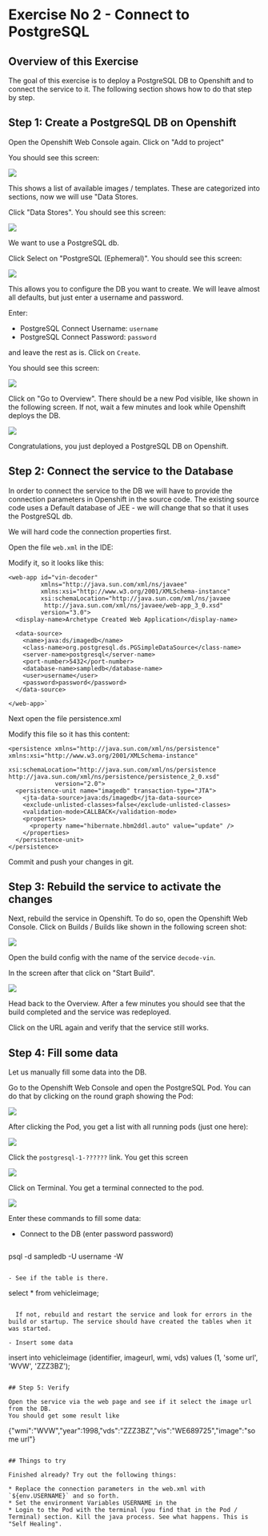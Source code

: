 # Exercise No 2 - Connect to PostgreSQL

## Overview of this Exercise

The goal of this exercise is to deploy a PostgreSQL DB to Openshift and to connect the service to it. The following section shows how to do that step by step. 

## Step 1: Create a PostgreSQL DB on Openshift

Open the Openshift Web Console again. 
Click on "Add to project"

You should see this screen:

![](Databases.png)

This shows a list of available images / templates. These are categorized into sections, now we will use "Data Stores.

Click "Data Stores". You should see this screen:

![](DatabaseOptions.png)

We want to use a PostgreSQL db. 

Click Select on "PostgreSQL (Ephemeral)". 
You should see this screen:

![](PostgresOptions.png)

This allows you to configure the DB you want to create. We will leave almost all defaults, but just enter a username and password.

Enter:

* PostgreSQL Connect Username: `username`
* PostgreSQL Connect Password: `password`

and leave the rest as is. Click on `Create`.

You should see this screen:

![](DatabaseCreated.png)

Click on "Go to Overview". There should be a new Pod visible, like shown in the following screen. If not, wait a few minutes and look while Openshift deploys the DB.

![](PostgresCreated.png)

Congratulations, you just deployed a PostgreSQL DB on Openshift.

## Step 2: Connect the service to the Database

In order to connect the service to the DB we will have to provide the connection parameters in Openshift in the source code. The existing source code uses a Default database of JEE - we will change that so that it uses the PostgreSQL db.

We will hard code the connection properties first. 

Open the file `web.xml` in the IDE:

Modify it, so it looks like this:

```
<web-app id="vin-decoder"
         xmlns="http://java.sun.com/xml/ns/javaee"
         xmlns:xsi="http://www.w3.org/2001/XMLSchema-instance"
         xsi:schemaLocation="http://java.sun.com/xml/ns/javaee
	      http://java.sun.com/xml/ns/javaee/web-app_3_0.xsd"
         version="3.0">
  <display-name>Archetype Created Web Application</display-name>
  
  <data-source>
    <name>java:ds/imagedb</name>
    <class-name>org.postgresql.ds.PGSimpleDataSource</class-name>
    <server-name>postgresql</server-name>
    <port-number>5432</port-number>
    <database-name>sampledb</database-name>
    <user>username</user>
    <password>password</password>
  </data-source>

</web-app>`
```

Next open the file persistence.xml

Modify this file so it has this content:

```
<persistence xmlns="http://java.sun.com/xml/ns/persistence" xmlns:xsi="http://www.w3.org/2001/XMLSchema-instance"
             xsi:schemaLocation="http://java.sun.com/xml/ns/persistence http://java.sun.com/xml/ns/persistence/persistence_2_0.xsd"
             version="2.0">
  <persistence-unit name="imagedb" transaction-type="JTA">
    <jta-data-source>java:ds/imagedb</jta-data-source>
    <exclude-unlisted-classes>false</exclude-unlisted-classes>
    <validation-mode>CALLBACK</validation-mode>
    <properties>
      <property name="hibernate.hbm2ddl.auto" value="update" />
    </properties>
  </persistence-unit>
</persistence>
```

Commit and push your changes in git. 

## Step 3: Rebuild the service to activate the changes

Next, rebuild the service in Openshift. To do so, open the Openshift Web Console. Click on Builds / Builds like shown in the following screen shot:

![](OpenBuild.png)

Open the build config with the name of the service `decode-vin`.

In the screen after that click on "Start Build".

![](Rebuild.png)

Head back to the Overview. After a few minutes you should see that the build completed and the service was redeployed.

Click on the URL again and verify that the service still works. 

## Step 4: Fill some data

Let us manually fill some data into the DB.

Go to the Openshift Web Console and open the PostgreSQL Pod. You can do that by clicking on the round graph showing the Pod:

![](PostgreSQLPod.png)

After clicking the Pod, you get a list with all running pods (just one here):

![](PodList.png)

Click the `postgresql-1-??????` link. You get this screen

![](PodDetails.png)

Click on Terminal. You get a terminal connected to the pod.

![](PodTerminal.png)

Enter these commands to fill some data:

- Connect to the DB (enter password password)

  ```
psql -d sampledb -U username -W
```

- See if the table is there. 

  ```
select * from vehicleimage;
```

  If not, rebuild and restart the service and look for errors in the build or startup. The service should have created the tables when it was started.

- Insert some data

  ```
insert into vehicleimage (identifier, imageurl, wmi, vds) 
values (1, 'some url', 'WVW', 'ZZZ3BZ');
```

## Step 5: Verify

Open the service via the web page and see if it select the image url from the DB.
You should get some result like

```
{"wmi":"WVW","year":1998,"vds":"ZZZ3BZ","vis":"WE689725","image":"some url"}
```

## Things to try

Finished already? Try out the following things:

* Replace the connection parameters in the web.xml with `${env.USERNAME}` and so forth. 
* Set the environment Variables USERNAME in the  
* Login to the Pod with the terminal (you find that in the Pod / Terminal) section. Kill the java process. See what happens. This is "Self Healing". 





